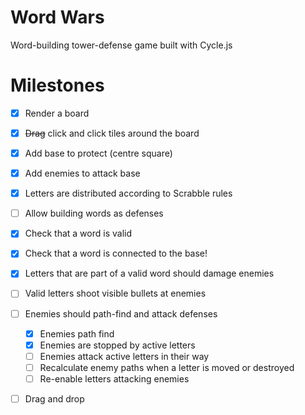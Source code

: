# Word Wars
Word-building tower-defense game built with Cycle.js

# Milestones

 - [x] Render a board
 - [x] ~~Drag~~ click and click tiles around the board
 - [x] Add base to protect (centre square)
 - [x] Add enemies to attack base
 - [x] Letters are distributed according to Scrabble rules
 - [ ] Allow building words as defenses
  - [x] Check that a word is valid
  - [x] Check that a word is connected to the base!
  - [x] Letters that are part of a valid word should damage enemies
  - [ ] Valid letters shoot visible bullets at enemies
- [ ] Enemies should path-find and attack defenses
  - [x] Enemies path find
  - [x] Enemies are stopped by active letters
  - [ ] Enemies attack active letters in their way
  - [ ] Recalculate enemy paths when a letter is moved or destroyed
  - [ ] Re-enable letters attacking enemies
- [ ] Drag and drop

